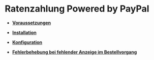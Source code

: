 # Ratenzahlung Powered by PayPal 

-   **[Voraussetzungen](14_4_1_Voraussetzungen.md)**  

-   **[Installation](14_4_2_Installation.md)**  

-   **[Konfiguration](14_4_3_Konfiguration.md)**  

-   **[Fehlerbehebung bei fehlender Anzeige im Bestellvorgang](14_4_4_FehlerbehebungBeiFehlenderAnzeigeImBestellvorgang.md)**  




